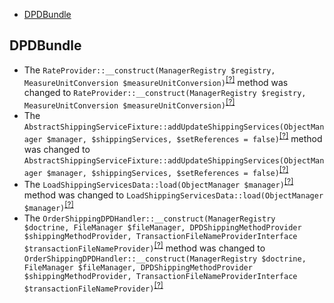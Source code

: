 - [DPDBundle](#dpdbundle)

DPDBundle
---------
* The `RateProvider::__construct(ManagerRegistry $registry, MeasureUnitConversion $measureUnitConversion)`<sup>[[?]](https://github.com/oroinc/OroDpdBundle/tree/4.1.0/Provider/RateProvider.php#L26 "Oro\Bundle\DPDBundle\Provider\RateProvider")</sup> method was changed to `RateProvider::__construct(ManagerRegistry $registry, MeasureUnitConversion $measureUnitConversion)`<sup>[[?]](https://github.com/oroinc/OroDpdBundle/tree/4.2.0/Provider/RateProvider.php#L26 "Oro\Bundle\DPDBundle\Provider\RateProvider")</sup>
* The `AbstractShippingServiceFixture::addUpdateShippingServices(ObjectManager $manager, $shippingServices, $setReferences = false)`<sup>[[?]](https://github.com/oroinc/OroDpdBundle/tree/4.1.0/Migrations/Data/ORM/AbstractShippingServiceFixture.php#L11 "Oro\Bundle\DPDBundle\Migrations\Data\ORM\AbstractShippingServiceFixture")</sup> method was changed to `AbstractShippingServiceFixture::addUpdateShippingServices(ObjectManager $manager, $shippingServices, $setReferences = false)`<sup>[[?]](https://github.com/oroinc/OroDpdBundle/tree/4.2.0/Migrations/Data/ORM/AbstractShippingServiceFixture.php#L11 "Oro\Bundle\DPDBundle\Migrations\Data\ORM\AbstractShippingServiceFixture")</sup>
* The `LoadShippingServicesData::load(ObjectManager $manager)`<sup>[[?]](https://github.com/oroinc/OroDpdBundle/tree/4.1.0/Migrations/Data/ORM/LoadShippingServicesData.php#L35 "Oro\Bundle\DPDBundle\Migrations\Data\ORM\LoadShippingServicesData")</sup> method was changed to `LoadShippingServicesData::load(ObjectManager $manager)`<sup>[[?]](https://github.com/oroinc/OroDpdBundle/tree/4.2.0/Migrations/Data/ORM/LoadShippingServicesData.php#L35 "Oro\Bundle\DPDBundle\Migrations\Data\ORM\LoadShippingServicesData")</sup>
* The `OrderShippingDPDHandler::__construct(ManagerRegistry $doctrine, FileManager $fileManager, DPDShippingMethodProvider $shippingMethodProvider, TransactionFileNameProviderInterface $transactionFileNameProvider)`<sup>[[?]](https://github.com/oroinc/OroDpdBundle/tree/4.1.0/Handler/OrderShippingDPDHandler.php#L46 "Oro\Bundle\DPDBundle\Handler\OrderShippingDPDHandler")</sup> method was changed to `OrderShippingDPDHandler::__construct(ManagerRegistry $doctrine, FileManager $fileManager, DPDShippingMethodProvider $shippingMethodProvider, TransactionFileNameProviderInterface $transactionFileNameProvider)`<sup>[[?]](https://github.com/oroinc/OroDpdBundle/tree/4.2.0/Handler/OrderShippingDPDHandler.php#L46 "Oro\Bundle\DPDBundle\Handler\OrderShippingDPDHandler")</sup>

